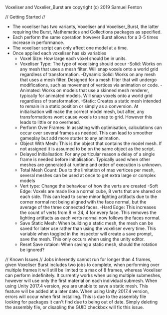 Voxeliser and Voxelier_Burst are copyright (c) 2019 Samuel Fenton

// Getting Started //
- The voxeliser has two variants, Voxeliser and Voxeliser_Burst, the latter requiring the Burst, Mathematics and Collections packages as specified.
- Each perform the same operation however Burst allows for a 3-5 times increase in performance.
- The voxeliser script can only affect one model at a time.
- Once applied each voxeliser has six variables
	- Voxel Size: How large each voxel should be in units.
	- Voxeliser Type: The type of voxelising should occur
		-Solid: Works on any mesh that uses a mesh filter. Will snap voxels onto a world grid regardless of transformation.
		-Dynamic Solid: Works on any mesh that uses a mesh filter. Designed for a mesh filter that will undergo modifications, such as movement of vertices via animation or code. 
		-Animated: Works on models that use a skinned mesh renderer, typically for animated models. Will snap voxels onto a world grid regardless of transformation.
		-Static: Creates a static mesh intended to remain in a static position or simply as a conversion. At initialisation will make the correct model mesh, but after, any transformations wont cause voxels to snap to grid. However this leads to little or no overhead.  
	- Perform Over Frames: In assisting with optimisation, calculations can occur over several frames as needed. This can lead to smoother gameplay but add more stutter to any animation.  
	- Object With Mesh: This is the object that contains the model mesh. If not assigned it is assumed to be on the same object as the script.
	- Delayed Initialisation: For any particular reason a delay of a single frame is needed before initialisation. Typically used when other meshes are generated at runtime and order of execution is unknown.
	- Total Mesh Count: Due to the limitation  of max vertices per mesh, several meshes can be used at once to get extra large or complex models
	- Vert type: Change the behaviour of how the verts are created
		-Soft Edge: Voxels are made like a normal cube, 8 verts that are shared on each side. This can lead to some minor lighting artifacts due to the corner normal not being aligned with the face normal, but the average of the three connected faces.
		-Hard Edge: This increases the count of verts from 8 => 24, 4 for every face. This removes the lighting artifacts as each verts normal now follows the faces normal.
	- Save Static Mesh: When building a static mesh, the mesh can be saved for later use rather than using the voxeliser every time. This variable when toggled in the inspector will create a save prompt, save the mesh. This only occurs when using the unity editor.
	- Reset Save rotaion: When saving a static mesh, should the rotation be ignored?

// Known Issues //
Jobs inherently cannot run for longer than 4 frames, given Voxeliser Burst includes two jobs to complete, when performing over multiple frames it will still be limited to a max of 8 frames, whereas Voxeliser can perform indefinitely.
It currently works when using multiple submeshes, however will use only the first material on each individual submesh.
When using Unity 2017.4 version, you are unable to save a static mesh. This feature will be added at a later date.
When using Unity 2017.4 version, errors will occur when first installing. This is due to the assembly file looking for packages it can't find due to being out of date. Simply deleting the assembly file, or disabling the GUID checkbox will fix this issue.   